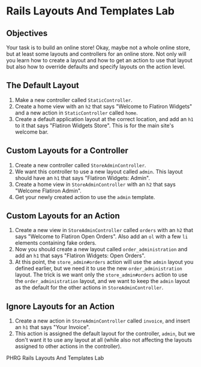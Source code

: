 # Rails Layouts And Templates Lab

## Objectives

Your task is to build an online store! Okay, maybe not a whole online store, but at least some layouts and controllers for an online store. Not only will you learn how to create a layout and how to get an action to use that layout but also how to override defaults and specify layouts on the action level.

## The Default Layout

1. Make a new controller called `StaticController`.
2. Create a home view with an `h2` that says "Welcome to Flatiron Widgets" and a new action in `StaticController` called `home`.
3. Create a default application layout at the correct location, and add an `h1` to it that says "Flatiron Widgets Store". This is for the main site's welcome bar.

## Custom Layouts for a Controller

1. Create a new controller called `StoreAdminController`.
2. We want this controller to use a new layout called `admin`. This layout should have an `h1` that says "Flatiron Widgets: Admin".
3. Create a home view in `StoreAdminController` with an `h2` that says "Welcome Flatiron Admin".
4. Get your newly created action to use the `admin` template.

## Custom Layouts for an Action

1. Create a new view in `StoreAdminController` called `orders` with an `h2` that says "Welcome to Flatiron Open Orders". Also add an `ol` with a few `li` elements containing fake orders.
2. Now you should create a new layout called `order_administration` and add an `h1` that says "Flatiron Widgets: Open Orders".
3. At this point, the `store_admin#orders` action will use the `admin` layout you defined earlier, but we need it to use the new `order_administration` layout. The trick is we want only the `store_admin#orders` action to use the `order_administration` layout, and we want to keep the `admin` layout as the default for the other actions in `StoreAdminController`.

## Ignore Layouts for an Action

1. Create a new action in `StoreAdminController` called `invoice`, and insert an `h1` that says "Your Invoice".
2. This action is assigned the default layout for the controller, `admin`, but we don't want it to use any layout at all (while also not affecting the layouts assigned to other actions in the controller).

<p data-visibility='hidden'>PHRG Rails Layouts And Templates Lab</p>